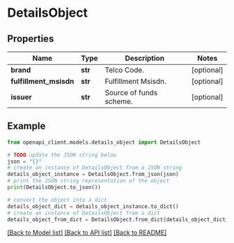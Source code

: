 # DetailsObject


## Properties

Name | Type | Description | Notes
------------ | ------------- | ------------- | -------------
**brand** | **str** | Telco Code. | [optional] 
**fulfillment_msisdn** | **str** | Fulfillment Msisdn. | [optional] 
**issuer** | **str** | Source of funds scheme. | [optional] 

## Example

```python
from openapi_client.models.details_object import DetailsObject

# TODO update the JSON string below
json = "{}"
# create an instance of DetailsObject from a JSON string
details_object_instance = DetailsObject.from_json(json)
# print the JSON string representation of the object
print(DetailsObject.to_json())

# convert the object into a dict
details_object_dict = details_object_instance.to_dict()
# create an instance of DetailsObject from a dict
details_object_from_dict = DetailsObject.from_dict(details_object_dict)
```
[[Back to Model list]](../README.md#documentation-for-models) [[Back to API list]](../README.md#documentation-for-api-endpoints) [[Back to README]](../README.md)


